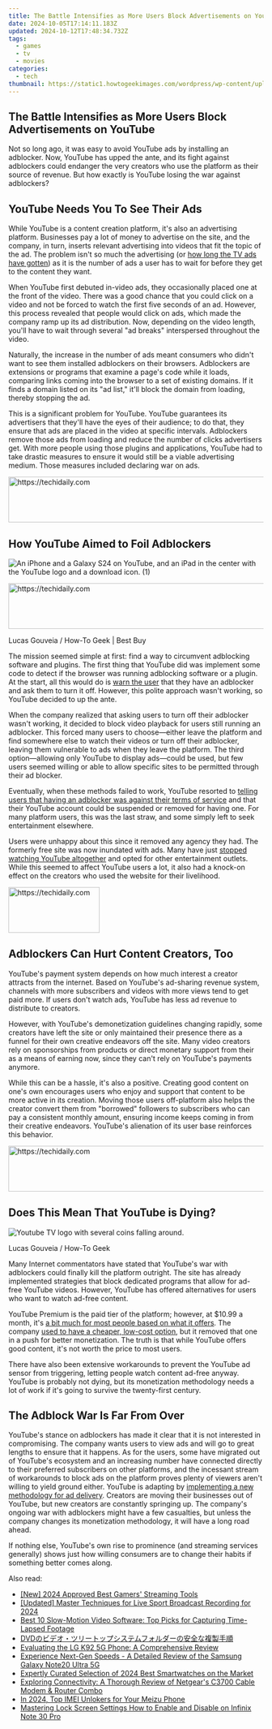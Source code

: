 ```yaml
---
title: The Battle Intensifies as More Users Block Advertisements on YouTube
date: 2024-10-05T17:14:11.183Z
updated: 2024-10-12T17:48:34.732Z
tags:
  - games
  - tv
  - movies
categories:
  - tech
thumbnail: https://static1.howtogeekimages.com/wordpress/wp-content/uploads/2024/08/an-icon-of-a-warrior-with-a-sword-coming-out-of-an-ad-block-fighting-against-the-youtube-logo-which-has-several-cracks-1.jpg
---
```


## The Battle Intensifies as More Users Block Advertisements on YouTube

Not so long ago, it was easy to avoid YouTube ads by installing an adblocker. Now, YouTube has upped the ante, and its fight against adblockers could endanger the very creators who use the platform as their source of revenue. But how exactly is YouTube losing the war against adblockers?

##  YouTube Needs You To See Their Ads

 While YouTube is a content creation platform, it's also an advertising platform. Businesses pay a lot of money to advertise on the site, and the company, in turn, inserts relevant advertising into videos that fit the topic of the ad. The problem isn't so much the advertising (or [how long the TV ads have gotten](https://youtube-videos.techidaily.com/swift-switcheroo-rearranging-yt-lists-in-a-minute/)) as it is the number of ads a user has to wait for before they get to the content they want.

 When YouTube first debuted in-video ads, they occasionally placed one at the front of the video. There was a good chance that you could click on a video and not be forced to watch the first five seconds of an ad. However, this process revealed that people would click on ads, which made the company ramp up its ad distribution. Now, depending on the video length, you'll have to wait through several "ad breaks" interspersed throughout the video.

 Naturally, the increase in the number of ads meant consumers who didn't want to see them installed adblockers on their browsers. Adblockers are extensions or programs that examine a page's code while it loads, comparing links coming into the browser to a set of existing domains. If it finds a domain listed on its "ad list," it'll block the domain from loading, thereby stopping the ad.

 This is a significant problem for YouTube. YouTube guarantees its advertisers that they'll have the eyes of their audience; to do that, they ensure that ads are placed in the video at specific intervals. Adblockers remove those ads from loading and reduce the number of clicks advertisers get. With more people using those plugins and applications, YouTube had to take drastic measures to ensure it would still be a viable advertising medium. Those measures included declaring war on ads.

<!-- affiliate ads begin -->
<a href="https://appsumo.8odi.net/c/5597632/2087484/7443" target="_top" id="2087484">
  <img src="//a.impactradius-go.com/display-ad/7443-2087484" border="0" alt="https://techidaily.com" width="728" height="90"/>
</a>
<img height="0" width="0" src="https://appsumo.8odi.net/i/5597632/2087484/7443" style="position:absolute;visibility:hidden;" border="0" />
<!-- affiliate ads end -->

##  How YouTube Aimed to Foil Adblockers

![An iPhone and a Galaxy S24 on YouTube, and an iPad in the center with the YouTube logo and a download icon. (1)](https://static1.howtogeekimages.com/wordpress/wp-content/uploads/2024/07/an-iphone-and-a-galaxy-s24-on-youtube-and-an-ipad-in-the-center-with-the-youtube-logo-and-a-download-icon-1.jpg) 

<!-- affiliate ads begin -->
<a href="https://appsumo.8odi.net/c/5597632/2037350/7443" target="_top" id="2037350">
  <img src="//a.impactradius-go.com/display-ad/7443-2037350" border="0" alt="https://techidaily.com" width="728" height="90"/>
</a>
<img height="0" width="0" src="https://appsumo.8odi.net/i/5597632/2037350/7443" style="position:absolute;visibility:hidden;" border="0" />
<!-- affiliate ads end -->

Lucas Gouveia / How-To Geek | Best Buy

 The mission seemed simple at first: find a way to circumvent adblocking software and plugins. The first thing that YouTube did was implement some code to detect if the browser was running adblocking software or a plugin. At the start, all this would do is [warn the user](https://www.forbes.com/sites/petersuciu/2023/10/17/youtubes-anti-adblock-feature-frustrates-users/) that they have an adblocker and ask them to turn it off. However, this polite approach wasn't working, so YouTube decided to up the ante.

 When the company realized that asking users to turn off their adblocker wasn't working, it decided to block video playback for users still running an adblocker. This forced many users to choose—either leave the platform and find somewhere else to watch their videos or turn off their adblocker, leaving them vulnerable to ads when they leave the platform. The third option—allowing only YouTube to display ads—could be used, but few users seemed willing or able to allow specific sites to be permitted through their ad blocker.

 Eventually, when these methods failed to work, YouTube resorted to [telling users that having an adblocker was against their terms of service](https://support.google.com/youtube/answer/14129599) and that their YouTube account could be suspended or removed for having one. For many platform users, this was the last straw, and some simply left to seek entertainment elsewhere.

 Users were unhappy about this since it removed any agency they had. The formerly free site was now inundated with ads. Many have just [stopped watching YouTube altogether](https://youtube-data.techidaily.com/-cutting-edge-apps-top-10-for-editing-youtube-shorts/) and opted for other entertainment outlets. While this seemed to affect YouTube users a lot, it also had a knock-on effect on the creators who used the website for their livelihood.

<!-- affiliate ads begin -->
<a href="https://aligracehair.sjv.io/c/5597632/2135353/19272" target="_top" id="2135353">
  <img src="//a.impactradius-go.com/display-ad/19272-2135353" border="0" alt="https://techidaily.com" width="180" height="90"/>
</a>
<img height="0" width="0" src="https://aligracehair.sjv.io/i/5597632/2135353/19272" style="position:absolute;visibility:hidden;" border="0" />
<!-- affiliate ads end -->

##  Adblockers Can Hurt Content Creators, Too

 YouTube's payment system depends on how much interest a creator attracts from the internet. Based on YouTube's ad-sharing revenue system, channels with more subscribers and videos with more views tend to get paid more. If users don't watch ads, YouTube has less ad revenue to distribute to creators.

 However, with YouTube's demonetization guidelines changing rapidly, some creators have left the site or only maintained their presence there as a funnel for their own creative endeavors off the site. Many video creators rely on sponsorships from products or direct monetary support from their as a means of earning now, since they can't rely on YouTube's payments anymore.

 While this can be a hassle, it's also a positive. Creating good content on one's own encourages users who enjoy and support that content to be more active in its creation. Moving those users off-platform also helps the creator convert them from "borrowed" followers to subscribers who can pay a consistent monthly amount, ensuring income keeps coming in from their creative endeavors. YouTube's alienation of its user base reinforces this behavior.

<!-- affiliate ads begin -->
<a href="https://zebaoaffiliateprogram.pxf.io/c/5597632/2137974/21526" target="_top" id="2137974">
  <img src="//a.impactradius-go.com/display-ad/21526-2137974" border="0" alt="https://techidaily.com" width="728" height="90"/>
</a>
<img height="0" width="0" src="https://zebaoaffiliateprogram.pxf.io/i/5597632/2137974/21526" style="position:absolute;visibility:hidden;" border="0" />
<!-- affiliate ads end -->

##  Does This Mean That YouTube is Dying?

![Youtube TV logo with several coins falling around.](https://static1.howtogeekimages.com/wordpress/wp-content/uploads/2024/06/youtube-tv-logo-with-several-coins-falling-around.jpg) 

Lucas Gouveia / How-To Geek

 Many Internet commentators have stated that YouTube's war with adblockers could finally kill the platform outright. The site has already implemented strategies that block dedicated programs that allow for ad-free YouTube videos. However, YouTube has offered alternatives for users who want to watch ad-free content.

 YouTube Premium is the paid tier of the platform; however, at $10.99 a month, it's [a bit much for most people based on what it offers](https://driver-download.techidaily.com/step-by-step-tutorial-for-seamless-update-of-windows-scansnap-ix500-printer-drivers/). The company [used to have a cheaper, low-cost option](https://facebook-video-share.techidaily.com/updated-2024-approved-effortlessly-replay-videos-on-iphone/), but it removed that one in a push for better monetization. The truth is that while YouTube offers good content, it's not worth the price to most users.

 There have also been extensive workarounds to prevent the YouTube ad sensor from triggering, letting people watch content ad-free anyway. YouTube is probably not dying, but its monetization methodology needs a lot of work if it's going to survive the twenty-first century.

##  The Adblock War Is Far From Over

 YouTube's stance on adblockers has made it clear that it is not interested in compromising. The company wants users to view ads and will go to great lengths to ensure that it happens. As for the users, some have migrated out of YouTube's ecosystem and an increasing number have connected directly to their preferred subscribers on other platforms, and the incessant stream of workarounds to block ads on the platform proves plenty of viewers aren't willing to yield ground either. YouTube is adapting by [implementing a new methodology for ad delivery](https://youtube-web.techidaily.com/-inspiration-free-soundtracks-to-enhance-projects/). Creators are moving their businesses out of YouTube, but new creators are constantly springing up. The company's ongoing war with adblockers might have a few casualties, but unless the company changes its monetization methodology, it will have a long road ahead.

 If nothing else, YouTube's own rise to prominence (and streaming services generally) shows just how willing consumers are to change their habits if something better comes along.

<ins class="adsbygoogle"
     style="display:block"
     data-ad-format="autorelaxed"
     data-ad-client="ca-pub-7571918770474297"
     data-ad-slot="1223367746"></ins>

<ins class="adsbygoogle"
     style="display:block"
     data-ad-client="ca-pub-7571918770474297"
     data-ad-slot="8358498916"
     data-ad-format="auto"
     data-full-width-responsive="true"></ins>

<span class="atpl-alsoreadstyle">Also read:</span>
<div><ul>
<li><a href="https://youtube-lab.techidaily.com/024-approved-best-gamers-streaming-tools/"><u>[New] 2024 Approved Best Gamers' Streaming Tools</u></a></li>
<li><a href="https://screen-sharing-recording.techidaily.com/updated-master-techniques-for-live-sport-broadcast-recording-for-2024/"><u>[Updated] Master Techniques for Live Sport Broadcast Recording for 2024</u></a></li>
<li><a href="https://technical-tips.techidaily.com/best-10-slow-motion-video-software-top-picks-for-capturing-time-lapsed-footage/"><u>Best 10 Slow-Motion Video Software: Top Picks for Capturing Time-Lapsed Footage</u></a></li>
<li><a href="https://tech-savvy.techidaily.com/1726029984622-dvd/"><u>DVDのビデオ・ツリートップシステムフォルダーの安全な複製手順</u></a></li>
<li><a href="https://buynow-marvelous.techidaily.com/evaluating-the-lg-k92-5g-phone-a-comprehensive-review/"><u>Evaluating the LG K92 5G Phone: A Comprehensive Review</u></a></li>
<li><a href="https://buynow-marvelous.techidaily.com/experience-next-gen-speeds-a-detailed-review-of-the-samsung-galaxy-note20-ultra-5g/"><u>Experience Next-Gen Speeds - A Detailed Review of the Samsung Galaxy Note20 Ultra 5G</u></a></li>
<li><a href="https://buynow-marvelous.techidaily.com/expertly-curated-selection-of-2024-best-smartwatches-on-the-market/"><u>Expertly Curated Selection of 2024 Best Smartwatches on the Market</u></a></li>
<li><a href="https://buynow-marvelous.techidaily.com/exploring-connectivity-a-thorough-review-of-netgears-c3700-cable-modem-and-router-combo/"><u>Exploring Connectivity: A Thorough Review of Netgear's C3700 Cable Modem & Router Combo</u></a></li>
<li><a href="https://sim-unlock.techidaily.com/in-2024-top-imei-unlokers-for-your-meizu-phone-by-drfone-android/"><u>In 2024, Top IMEI Unlokers for Your Meizu Phone</u></a></li>
<li><a href="https://unlock-android.techidaily.com/mastering-lock-screen-settings-how-to-enable-and-disable-on-infinix-note-30-pro-by-drfone-android/"><u>Mastering Lock Screen Settings How to Enable and Disable on Infinix Note 30 Pro</u></a></li>
</ul></div>

